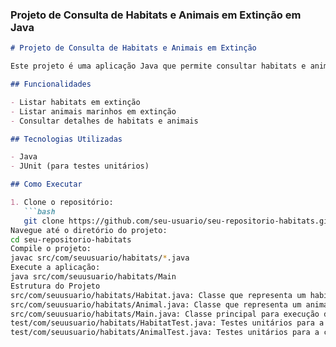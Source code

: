 
### Projeto de Consulta de Habitats e Animais em Extinção em Java

```markdown
# Projeto de Consulta de Habitats e Animais em Extinção

Este projeto é uma aplicação Java que permite consultar habitats e animais marinhos em extinção. Ele fornece uma interface para visualizar listas pré-definidas de habitats e animais.

## Funcionalidades

- Listar habitats em extinção
- Listar animais marinhos em extinção
- Consultar detalhes de habitats e animais

## Tecnologias Utilizadas

- Java
- JUnit (para testes unitários)

## Como Executar

1. Clone o repositório:
   ```bash
   git clone https://github.com/seu-usuario/seu-repositorio-habitats.git
Navegue até o diretório do projeto:
cd seu-repositorio-habitats
Compile o projeto:
javac src/com/seuusuario/habitats/*.java
Execute a aplicação:
java src/com/seuusuario/habitats/Main
Estrutura do Projeto
src/com/seuusuario/habitats/Habitat.java: Classe que representa um habitat.
src/com/seuusuario/habitats/Animal.java: Classe que representa um animal marinho.
src/com/seuusuario/habitats/Main.java: Classe principal para execução da aplicação.
test/com/seuusuario/habitats/HabitatTest.java: Testes unitários para a classe Habitat.
test/com/seuusuario/habitats/AnimalTest.java: Testes unitários para a classe Animal.
